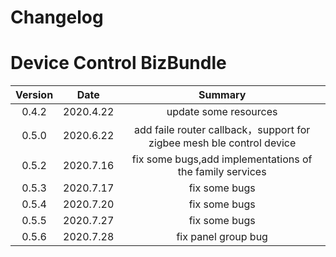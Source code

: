 # Changelog

# Device Control BizBundle
| Version | Date                   | Summary|
| :------: | :----------------------: |:---:|
| 0.4.2   |      2020.4.22      | update some resources|
| 0.5.0   |      2020.6.22      | add faile router callback，support for zigbee mesh ble control device|
| 0.5.2   |      2020.7.16     | fix some bugs,add implementations of the family services|
| 0.5.3   |      2020.7.17     | fix some bugs|
| 0.5.4   |      2020.7.20    | fix some bugs|
| 0.5.5   |      2020.7.27    | fix some bugs|
| 0.5.6   |      2020.7.28    | fix panel group bug|